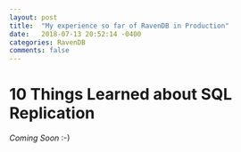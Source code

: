```yaml
---
layout: post
title:  "My experience so far of RavenDB in Production"
date:   2018-07-13 20:52:14 -0400
categories: RavenDB
comments: false
---
```


10 Things Learned about SQL Replication
=========================

*Coming Soon* :-)